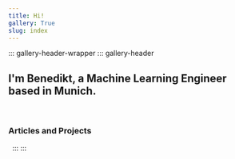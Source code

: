 ```yaml
---
title: Hi!
gallery: True
slug: index
---
```


::: gallery-header-wrapper
::: gallery-header
## I'm Benedikt, a Machine Learning Engineer based in Munich.

&nbsp;

### Articles and Projects

&nbsp;
:::
:::